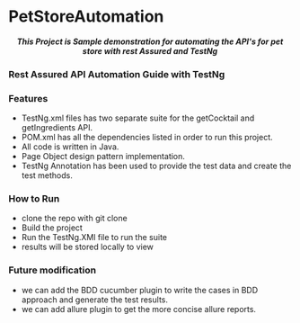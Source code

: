 # PetStoreAutomation
<p align="center">
   <i><strong> This Project is Sample demonstration for automating the  API's for pet store with rest Assured and TestNg
</strong></i>
<p>

### Rest Assured API Automation Guide with TestNg

### Features
* TestNg.xml files has two separate suite for the getCocktail and getIngredients API.
* POM.xml has all the dependencies listed in order to run this project.
* All code is written in Java.
* Page Object design pattern implementation.
* TestNg Annotation has been used to provide the test data and create the test methods.

### How to Run 
* clone the repo with git clone
* Build the project 
* Run the TestNg.XMl file to run the suite
* results will be stored locally to view

### Future modification
* we can add the BDD cucumber plugin to write the cases in BDD approach and generate the test results.
* we can add allure plugin to get the more concise allure reports.